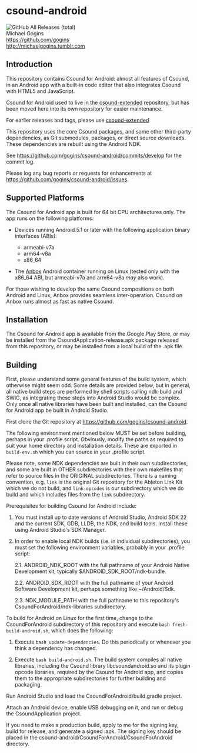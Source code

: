 # csound-android
![GitHub All Releases (total)](https://img.shields.io/github/downloads/gogins/csound-android/total.svg)<br>
Michael Gogins<br>
https://github.com/gogins<br>
http://michaelgogins.tumblr.com

## Introduction

This repository contains Csound for Android: almost all features of Csound, 
in an Android app with a built-in code editor that also integrates Csound with 
HTML5 and JavaScript.

Csound for Android used to live in the 
[csound-extended](https://github.com/gogins/csound-extended) repository, but 
has been moved here into its own repository for easier maintenance. 

For earlier releases and tags, please use 
[csound-extended](https://github.com/gogins/csound-extended)

This repository uses the core Csound packages, and some other third-party
dependencies, as Git submodules, packages, or direct source downloads. These 
dependencies are rebuilt using the Android NDK.

See https://github.com/gogins/csound-android/commits/develop for the commit
log.

Please log any bug reports or requests for enhancements at
https://github.com/gogins/csound-android/issues.

## Supported Platforms

The Csound for Android app is built for 64 bit CPU architectures only. The app 
runs on the following platforms:

- Devices running Android 5.1 or later with the following application binary 
  interfaces (ABIs):

  - armeabi-v7a
  - arm64-v8a
  - x86_64

- The [Anbox](https://anbox.io/) Android container running on Linux (tested 
  only with the x86_64 ABI, but armeabi-v7a and arm64-v8a _may_ also work).

For those wishing to develop the same Csound compositions on both Android and 
Linux, Anbox provides seamless inter-operation. Csound on Anbox runs almost as 
fast as native Csound.

## Installation

The Csound for Android app is available from the Google Play Store, or may
be installed from the CsoundApplication-release.apk package released from this 
repository, or may be installed from a local build of the .apk file.

## Building

First, please understand some general features of the build system, which 
otherwise might seem odd. Some details are provided below, but in general, all 
native build steps are performed by shell scripts calling ndk-build and SWIG, 
as integrating these steps into Android Studio would be complex. Only once all 
native libraries have been built and installed, can the Csound for Android app 
be built in Android Studio.

First clone the Git repository at https://github.com/gogins/csound-android.

The following environment mentioned below MUST be set before building, perhaps 
in your .profile script. Obviously, modify the paths as required to suit your
home directory and installation details. These are exported in `build-env.sh` 
which you can source in your .profile script.

Please note, some NDK dependencies are built in their own subdirectories,
and some are built in OTHER subdirectories with their own makefiles that
refer to source files in the ORIGINAL subdirectories. There is a naming
convention, e.g. `link` is the original Git repository for the Ableton Link
Kit which we do not build, and `link-opcodes` is our subdirectory which we do
build and which includes files from the `link` subdirectory.

Prerequisites for building Csound for Android include:

1.  You must install up to date versions of Android Studio, Android SDK 22 
    and the current SDK, GDB, LLDB, the NDK, and build tools. Install these 
    using Android Studio's SDK Manager.

2.  In order to enable local NDK builds (i.e. in individual subdirectories),
    you must set the following environment variables, probably in your
    .profile script:

    2.1.    ANDROID_NDK_ROOT with the full pathname of your Android Native
            Development kit, typically $ANDROID_SDK_ROOT/ndk-bundle.

    2.2.    ANDROID_SDK_ROOT with the full pathname of your Android Software
            Development kit, perhaps something like ~/Android/Sdk.

    2.3.    NDK_MODULE_PATH with the full pathname to this repository's
            CsoundForAndroid/ndk-libraries subdirectory.

To build for Android on Linux for the first time, change to the
CsoundForAndroid subdirectory of this repository and execute
`bash fresh-build-android.sh`, which does the following:

1.  Execute `bash update-dependencies`. Do this periodically or whenever
    you think a dependency has changed.

2.  Execute `bash build-android.sh`. The build system compiles all native
    libraries, including the Csound library libcsoundandroid.so and its 
    plugin opcode libraries, required by the Csound for Android app, and 
    copies them to the appropriate subdirectories for further building and 
    packaging.

Run Android Studio and load the CsoundForAndroid/build.gradle project.

Attach an Android device, enable USB debugging on it, and run or debug the
CsoundApplication project.

If you need to make a production build, apply to me for the signing key, 
build for release, and generate a signed .apk. The signing key should be 
placed in the csound-android/CsoundForAndroid/CsoundForAndroid directory.

